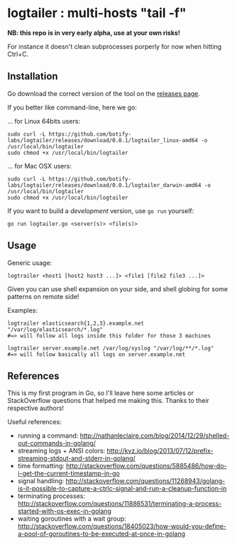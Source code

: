 logtailer : multi-hosts "tail -f"
=================================

**NB: this repo is in very early alpha, use at your own risks!**

For instance it doesn't clean subprocesses porperly for now when hitting
Ctrl+C.


Installation
------------

Go download the correct version of the tool on the [releases page](https://github.com/botify-labs/logtailer/releases).

If you better like command-line, here we go:

... for Linux 64bits users:
```
sudo curl -L https://github.com/botify-labs/logtailer/releases/download/0.0.1/logtailer_linux-amd64 -o /usr/local/bin/logtailer
sudo chmod +x /usr/local/bin/logtailer
```

... for Mac OSX users:
```
sudo curl -L https://github.com/botify-labs/logtailer/releases/download/0.0.1/logtailer_darwin-amd64 -o /usr/local/bin/logtailer
sudo chmod +x /usr/local/bin/logtailer
```

If you want to build a *development* version, use `go run` yourself:
```
go run logtailer.go <server(s)> <file(s)>
```


Usage
-----

Generic usage:
```
logtrailer <host1 [host2 host3 ...]> <file1 [file2 file3 ...]>
```

Given you can use shell expansion on your side, and shell globing for some
patterns on remote side!

Examples:
```
logtrailer elasticsearch{1,2,3}.example.net "/var/log/elasticsearch/*.log"
#=> will follow all logs inside this folder for those 3 machines

logtrailer server.example.net /var/log/syslog "/var/log/**/*.log"
#=> will follow basically all logs on server.example.net
```


References
----------

This is my first program in Go, so I'll leave here some articles or
StackOverflow questions that helped me making this. Thanks to their respective
authors!

Useful references:
- running a command: http://nathanleclaire.com/blog/2014/12/29/shelled-out-commands-in-golang/
- streaming logs + ANSI colors: http://kvz.io/blog/2013/07/12/prefix-streaming-stdout-and-stderr-in-golang/
- time formatting: http://stackoverflow.com/questions/5885486/how-do-i-get-the-current-timestamp-in-go
- signal handling: http://stackoverflow.com/questions/11268943/golang-is-it-possible-to-capture-a-ctrlc-signal-and-run-a-cleanup-function-in
- terminating processes: http://stackoverflow.com/questions/11886531/terminating-a-process-started-with-os-exec-in-golang
- waiting goroutines with a wait group: http://stackoverflow.com/questions/18405023/how-would-you-define-a-pool-of-goroutines-to-be-executed-at-once-in-golang
